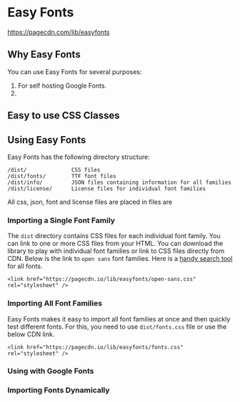 # Easy Fonts
https://pagecdn.com/lib/easyfonts


## Why Easy Fonts
You can use Easy Fonts for several purposes:
1. For self hosting Google Fonts.
2. 


## Easy to use CSS Classes

## Using Easy Fonts

Easy Fonts has the following directory structure:

```
/dist/              CSS files
/dist/fonts/        TTF font files
/dist/info/         JSON files containing information for all families
/dist/license/      License files for individual font families
```

All css, json, font and license files are placed in files are 

### Importing a Single Font Family

The `dist` directory contains CSS files for each individual font family. You can link to one or more CSS files from your HTML. You can download the library to play with individual font families or link to CSS files directly from CDN. Below is the link to `open sans` font families. Here is a [handy search tool](https://pagecdn.com/lib/easyfonts) for all fonts.

```
<link href="https://pagecdn.io/lib/easyfonts/open-sans.css" rel="stylesheet" />
```

### Importing All Font Families

Easy Fonts makes it easy to import all font families at once and then quickly test different fonts. For this, you need to use `dist/fonts.css` file or use the below CDN link.

```
<link href="https://pagecdn.io/lib/easyfonts/fonts.css" rel="stylesheet" />
```

### Using with Google Fonts

### Importing Fonts Dynamically









